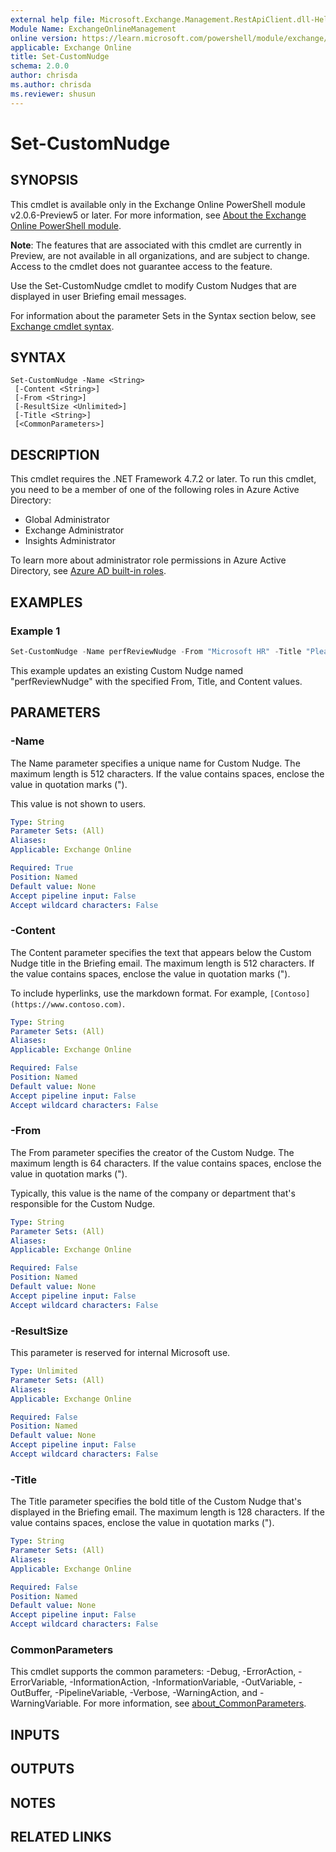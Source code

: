 ```yaml
---
external help file: Microsoft.Exchange.Management.RestApiClient.dll-Help.xml
Module Name: ExchangeOnlineManagement
online version: https://learn.microsoft.com/powershell/module/exchange/set-customnudge
applicable: Exchange Online
title: Set-CustomNudge
schema: 2.0.0
author: chrisda
ms.author: chrisda
ms.reviewer: shusun
---
```


# Set-CustomNudge

## SYNOPSIS
This cmdlet is available only in the Exchange Online PowerShell module v2.0.6-Preview5 or later. For more information, see [About the Exchange Online PowerShell module](https://aka.ms/exov3-module).

**Note**: The features that are associated with this cmdlet are currently in Preview, are not available in all organizations, and are subject to change. Access to the cmdlet does not guarantee access to the feature.

Use the Set-CustomNudge cmdlet to modify Custom Nudges that are displayed in user Briefing email messages.

For information about the parameter Sets in the Syntax section below, see [Exchange cmdlet syntax](https://learn.microsoft.com/powershell/exchange/exchange-cmdlet-syntax).

## SYNTAX

```
Set-CustomNudge -Name <String>
 [-Content <String>]
 [-From <String>]
 [-ResultSize <Unlimited>]
 [-Title <String>]
 [<CommonParameters>]
```

## DESCRIPTION
This cmdlet requires the .NET Framework 4.7.2 or later. To run this cmdlet, you need to be a member of one of the following roles in Azure Active Directory:

- Global Administrator
- Exchange Administrator
- Insights Administrator

To learn more about administrator role permissions in Azure Active Directory, see [Azure AD built-in roles](https://learn.microsoft.com/azure/active-directory/roles/permissions-reference).

## EXAMPLES

### Example 1
```powershell
Set-CustomNudge -Name perfReviewNudge -From "Microsoft HR" -Title "Please complete your performance reviews ASAP" -Content "They are very important to help your colleagues grow professionally."
```

This example updates an existing Custom Nudge named "perfReviewNudge" with the specified From, Title, and Content values.

## PARAMETERS

### -Name
The Name parameter specifies a unique name for Custom Nudge. The maximum length is 512 characters. If the value contains spaces, enclose the value in quotation marks (").

This value is not shown to users.

```yaml
Type: String
Parameter Sets: (All)
Aliases:
Applicable: Exchange Online

Required: True
Position: Named
Default value: None
Accept pipeline input: False
Accept wildcard characters: False
```

### -Content
The Content parameter specifies the text that appears below the Custom Nudge title in the Briefing email. The maximum length is 512 characters. If the value contains spaces, enclose the value in quotation marks (").

To include hyperlinks, use the markdown format. For example, `[Contoso](https://www.contoso.com)`.

```yaml
Type: String
Parameter Sets: (All)
Aliases:
Applicable: Exchange Online

Required: False
Position: Named
Default value: None
Accept pipeline input: False
Accept wildcard characters: False
```

### -From
The From parameter specifies the creator of the Custom Nudge. The maximum length is 64 characters. If the value contains spaces, enclose the value in quotation marks (").

Typically, this value is the name of the company or department that's responsible for the Custom Nudge.

```yaml
Type: String
Parameter Sets: (All)
Aliases:
Applicable: Exchange Online

Required: False
Position: Named
Default value: None
Accept pipeline input: False
Accept wildcard characters: False
```

### -ResultSize
This parameter is reserved for internal Microsoft use.

```yaml
Type: Unlimited
Parameter Sets: (All)
Aliases:
Applicable: Exchange Online

Required: False
Position: Named
Default value: None
Accept pipeline input: False
Accept wildcard characters: False
```

### -Title
The Title parameter specifies the bold title of the Custom Nudge that's displayed in the Briefing email. The maximum length is 128 characters. If the value contains spaces, enclose the value in quotation marks (").

```yaml
Type: String
Parameter Sets: (All)
Aliases:
Applicable: Exchange Online

Required: False
Position: Named
Default value: None
Accept pipeline input: False
Accept wildcard characters: False
```

### CommonParameters
This cmdlet supports the common parameters: -Debug, -ErrorAction, -ErrorVariable, -InformationAction, -InformationVariable, -OutVariable, -OutBuffer, -PipelineVariable, -Verbose, -WarningAction, and -WarningVariable. For more information, see [about_CommonParameters](https://go.microsoft.com/fwlink/p/?LinkID=113216).

## INPUTS

## OUTPUTS

## NOTES

## RELATED LINKS

